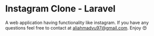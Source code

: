 # Instagram Clone - Laravel
A web application having functionality like instagram. If you have any questions feel free to contact at aliahmadvu97@gmail.com. Enjoy 😍

